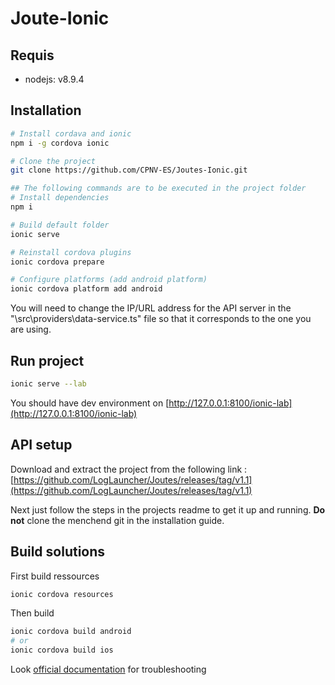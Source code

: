 # Joute-Ionic

## Requis

* nodejs: v8.9.4
 
## Installation

```sh
# Install cordava and ionic
npm i -g cordova ionic

# Clone the project
git clone https://github.com/CPNV-ES/Joutes-Ionic.git

## The following commands are to be executed in the project folder
# Install dependencies
npm i

# Build default folder
ionic serve

# Reinstall cordova plugins
ionic cordova prepare

# Configure platforms (add android platform)
ionic cordova platform add android
```

You will need to change the IP/URL address for the API server in the "\src\providers\data-service.ts" file so that it corresponds to the one you are using.

## Run project

```sh
ionic serve --lab
```

You should have dev environment on [http://127.0.0.1:8100/ionic-lab](http://127.0.0.1:8100/ionic-lab)

## API setup

Download and extract the project from the following link : [https://github.com/LogLauncher/Joutes/releases/tag/v1.1](https://github.com/LogLauncher/Joutes/releases/tag/v1.1)

Next just follow the steps in the projects readme to get it up and running. **Do not** clone the menchend git in the installation guide.

## Build solutions

First build ressources

```sh
ionic cordova resources
```

Then build

```sh
ionic cordova build android
# or
ionic cordova build ios
```

Look [official documentation](https://ionicframework.com/docs/cli/cordova/build/) for troubleshooting
